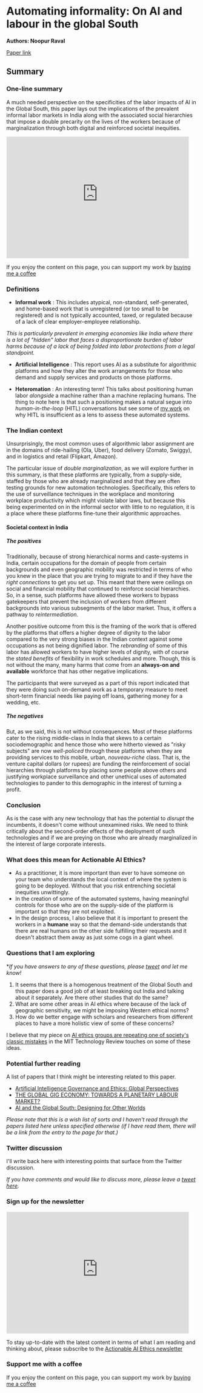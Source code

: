 # Automating informality: On AI and labour in the global South

**Authors: Noopur Raval** 

[Paper link](https://www.giswatch.org/node/6202)

## Summary 

### One-line summary

A much needed perspective on the specificities of the labor impacts of AI in the Global South, this paper lays out the implications of the prevalent informal labor markets in India along with the associated social hierarchies that impose a double precarity on the lives of the workers because of marginalization through both digital and reinforced societal inequities.

<iframe src="https://actionableaiethics.substack.com/embed" width="480" height="320" style="border:1px solid #EEE; background:white;" frameborder="0" scrolling="no"></iframe>

If you enjoy the content on this page, you can support my work by [buying me a coffee](https://buymeacoffee.com/abhishekgupta)

<script type="text/javascript" src="https://cdnjs.buymeacoffee.com/1.0.0/button.prod.min.js" data-name="bmc-button" data-slug="abhishekgupta" data-color="#FF5F5F" data-emoji=""  data-font="Cookie" data-text="Buy me a coffee" data-outline-color="#000000" data-font-color="#ffffff" data-coffee-color="#FFDD00" ></script>

### Definitions

* **Informal work** : This includes atypical, non-standard, self-generated, and home-based work that is unregistered (or too small to be registered) and is not typically accounted, taxed, or regulated because of a lack of clear employer-employee relationship.

*This is particularly prevalent in emerging economies like India where there is a lot of "hidden" labor that faces a disproportionate burden of labor harms because of a lack of being folded into labor protections from a legal standpoint.*

* **Artificial Intelligence** : This report uses AI as a substitute for algorithmic platforms and how they alter the work arrangements for those who demand and supply services and products on those platforms.

* **Heteromation** : An interesting term! This talks about positioning human labor *alongside* a machine rather than a machine replacing humans. The thing to note here is that such a positioning makes a natural segue into *human-in-the-loop* (HITL) conversations but see some of [my work](https://atg-abhishek.github.io) on why HITL is insufficient as a lens to assess these automated systems.

### The Indian context

Unsurprisingly, the most common uses of algorithmic labor assignment are in the domains of ride-hailing (Ola, Uber), food delivery (Zomato, Swiggy), and in logistics and retail (Flipkart, Amazon). 

The particular issue of *double marginalization*, as we will explore further in this summary, is that these platforms are typically, from a supply-side, staffed by those who are already marginalized and that they are often testing grounds for new automation technologies.
Specifically, this refers to the use of surveillance techniques in the workplace and monitoring workplace productivity which might violate labor laws, but because this being experimented on in the informal sector with little to no regulation, it is a place where these platforms fine-tune their algorithmic approaches.

#### Societal context in India 

##### The positives

Traditionally, because of strong hierarchical norms and caste-systems in India, certain occupations for the domain of people from certain backgrounds and even geographic mobility was restricted in terms of who you knew in the place that you are trying to migrate to and if they have the *right connections* to get you set up.
This meant that there were ceilings on social and financial mobility that continued to reinforce social hierarchies. 
So, in a sense, such platforms have allowed these workers to bypass gatekeepers that prevent the inclusion of workers from different backgrounds into various subsegments of the labor market. Thus, it offers a pathway to *reintermediation*.

Another positive outcome from this is the framing of the work that is offered by the platforms that offers a higher degree of dignity to the labor compared to the very strong biases in the Indian context against some occupations as not being dignified labor. 
The *rebranding* of some of this labor has allowed workers to have higher levels of dignity, with of course the *stated benefits* of flexibility in work schedules and more. Though, this is not without the many, many harms that come from an **always-on and available** workforce that has other negative implications. 

The participants that were surveyed as a part of this report indicated that they were doing such on-demand work as a temporary measure to meet short-term financial needs like paying off loans, gathering money for a wedding, etc.

##### The negatives

But, as we said, this is not without consequences. 
Most of these platforms cater to the rising middle-class in India that skews to a certain sociodemographic and hence those who were hitherto viewed as "risky subjects" are now *well-policed* through these platforms when they are providing services to this mobile, urban, *nouveau-riche* class. 
That is, the venture capital dollars (or rupees) are funding the reinforcement of social hierarchies through platforms by placing some people above others and justifying workplace surveillance and other unethical uses of automated technologies to pander to this demographic in the interest of turning a profit. 

### Conclusion 

As is the case with any new technology that has the potential to *disrupt* the incumbents, it doesn't come without unexamined risks. We need to think critically about the second-order effects of the deployment of such technologies and if we are preying on those who are already marginalized in the interest of large corporate interests. 

### What does this mean for Actionable AI Ethics?

* As a practitioner, it is more important than ever to have someone on your team who understands the local context of where the system is going to be deployed. Without that you risk entrenching societal inequities unwittingly. 
* In the creation of some of the automated systems, having meaningful controls for those who are on the supply-side of the platform is important so that they are not exploited. 
* In the design process, I also believe that it is important to present the workers in a **humane** way so that the demand-side understands that there are real humans on the other side fulfilling their requests and it doesn't abstract them away as just some cogs in a giant wheel.

### Questions that I am exploring

**If you have answers to any of these questions, please [tweet](https://twitter.com/actionable_ai/status/1322044315863048192?s=20) and let me know!*

1. It seems that there is a homogenous treatment of the Global South and this paper does a good job of at least breaking out India and talking about it separately. Are there other studies that do the same? 
2. What are some other areas in AI ethics where because of the lack of geographic sensitivity, we might be imposing Western ethical norms? 
3. How do we better engage with scholars and researchers from different places to have a more holistic view of some of these concerns? 

I believe that my piece on [AI ethics groups are repeating one of society's classic mistakes](https://www.technologyreview.com/2020/09/14/1008323/ai-ethics-representation-artificial-intelligence-opinion/) in the MIT Technology Review touches on some of these ideas.

### Potential further reading

A list of papers that I think might be interesting related to this paper.

* [Artificial Intelligence Governance and Ethics: Global Perspectives](https://arxiv.org/abs/1907.03848) 
* [THE GLOBAL GIG ECONOMY: TOWARDS A PLANETARY LABOUR MARKET?](https://ora.ox.ac.uk/objects/uuid:f3bf8e6a-9f42-4b16-8f81-73f0ae8aad4f/download_file?file_format=pdf&safe_filename=Planetary%2BLabour%2BMarket%2B3.pdf&type_of_work=Journal+article)
* [AI and the Global South: Designing for Other Worlds](https://papers.ssrn.com/sol3/papers.cfm?abstract_id=3403010)

*Please note that this is a wish list of sorts and I haven't read through the papers listed here unless specified otherwise (if I have read them, there will be a link from the entry to the page for that.)*

### Twitter discussion

I'll write back here with interesting points that surface from the Twitter discussion. 

*If you have comments and would like to discuss more, please leave a [tweet here](https://twitter.com/actionable_ai/status/1322044315863048192?s=20).*

### Sign up for the newsletter

<iframe src="https://actionableaiethics.substack.com/embed" width="480" height="320" style="border:1px solid #EEE; background:white;" frameborder="0" scrolling="no"></iframe>

To stay up-to-date with the latest content in terms of what I am reading and thinking about, please subscribe to the [Actionable AI Ethics newsletter](https://actionableaiethics.substack.com)

### Support me with a coffee 

If you enjoy the content on this page, you can support my work by [buying me a coffee](https://buymeacoffee.com/abhishekgupta)

<script type="text/javascript" src="https://cdnjs.buymeacoffee.com/1.0.0/button.prod.min.js" data-name="bmc-button" data-slug="abhishekgupta" data-color="#FF5F5F" data-emoji=""  data-font="Cookie" data-text="Buy me a coffee" data-outline-color="#000000" data-font-color="#ffffff" data-coffee-color="#FFDD00" ></script>